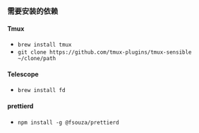### 需要安装的依赖
  #### Tmux
  + `brew install tmux`
  + `git clone https://github.com/tmux-plugins/tmux-sensible ~/clone/path`
  #### Telescope
  + `brew install fd`
  #### prettierd
  + `npm install -g @fsouza/prettierd`
